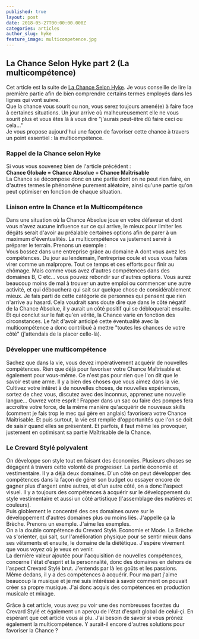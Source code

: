 ```yaml
---
published: true
layout: post
date: 2018-05-27T00:00:00.000Z
categories: articles
author_slug: hyke
feature_image: multicompetence.jpg
---
```

## La Chance Selon Hyke part 2 (La multicompétence)

Cet article est la suite de [La Chance Selon Hyke](http://www.crevardstyle.com/La-Chance-Selon-Hyke). Je vous conseille de lire la première partie afin de bien comprendre certains termes employés dans les lignes qui vont suivre.  
Que la chance vous sourit ou non, vous serez toujours amené(e) à faire face à certaines situations. Un jour arrive où malheureusement elle ne vous sourit plus et vous êtes là à vous dire "j'aurais peut-être dû faire ceci ou cela..."  
Je vous propose aujourd'hui une façon de favoriser cette chance à travers un point essentiel : la multicompétence.

### Rappel de la Chance selon Hyke

Si vous vous souvenez bien de l'article précédent :  
**Chance Globale = Chance Absolue + Chance Maîtrisable**  
La Chance se décompose donc en une partie dont on ne peut rien faire, en d'autres termes le phénomène purement aléatoire, ainsi qu'une partie qu'on peut optimiser en fonction de chaque situation.

### Liaison entre la Chance et la Multicompétence

Dans une situation où la Chance Absolue joue en votre défaveur et dont vous n'avez aucune influence sur ce qui arrive, le mieux pour limiter les dégâts serait d'avoir au préalable certaines options afin de parer à un maximum d'éventualités. La multicompétence va justement servir à préparer le terrain. Prenons un exemple :  
Vous bossez dans une entreprise grâce au domaine A dont vous avez les compétences. Du jour au lendemain, l'entreprise coule et vous vous faites virer comme un malpropre. Tout ce temps et ces efforts pour finir au chômage. Mais comme vous avez d'autres compétences dans des domaines B, C etc... vous pouvez rebondir sur d'autres options. Vous aurez beaucoup moins de mal à trouver un autre emploi ou commencer une autre activité, et qui débouchera qui sait sur quelque chose de considérablement mieux. Je fais parti de cette catégorie de personnes qui pensent que rien n'arrive au hasard. Cela voudrait sans doute dire que dans le côté négatif de la Chance Absolue, il y aurait un côté positif qui se débloquerait ensuite. Et qui conclut sur le fait qu'en vérité, la Chance varie en fonction des circonstances. Le fait d'avoir anticipé cette éventualité avec la multicompétence a donc contribué à mettre "toutes les chances de votre côté" (j'attendais de la placer celle-là).

### Développer une multicompétence

Sachez que dans la vie, vous devez impérativement acquérir de nouvelles compétences. Rien que déjà pour favoriser votre Chance Maîtrisable et également pour vous-même. Ce n'est pas pour rien que l'on dit que le savoir est une arme. Il y a bien des choses que vous aimez dans la vie. Cultivez votre intêret à de nouvelles choses, de nouvelles expériences, sortez de chez vous, discutez avec des inconnus, apprenez une nouvelle langue... Ouvrez votre esprit !
Frapper dans un sac ou faire des pompes fera accroître votre force, de la même manière qu'acquérir de nouveaux skills (comment je fais trop le mec qui gère en anglais) favorisera votre Chance Maîtrisable.
Et puis surtout, la vie est remplie d'opportunités que l'on se doit de saisir quand elles se présentent. Et parfois, il faut même les provoquer, justement en optimisant sa partie Maîtrisable de la Chance.

### Le Crevard Stylé polyvalent

On développe son style tout en faisant des économies. Plusieurs choses se dégagent à travers cette volonté de progresser. La partie économie et vestimentaire. Il y a déjà deux domaines. D'un côté on peut développer des compétences dans la façon de gérer son budget ou essayer encore de gagner plus d'argent entre autres, et d'un autre côté, on a donc l'aspect visuel. Il y a toujours des compétences à acquérir sur le développement du style vestimentaire et aussi un côté artistique (l'assemblage des matières et couleurs).  
Puis globlement le concentré des ces domaines ouvre sur le développement d'autres domaines plus ou moins liés. J'appelle ça la Brèche. Prenons un exemple. J'aime les exemples.  
On a la double compétence du Crevard Stylé. Economie et Mode. La Brèche va s'orienter, qui sait, sur l'amélioration physique pour se sentir mieux dans ses vêtements et ensuite, le domaine de la diététique. J'espère vivement que vous voyez où je veux en venir.  
La dernière valeur ajoutée pour l'acquisition de nouvelles compétences, concerne l'état d'esprit et la personnalité, donc des domaines en dehors de l'aspect Crevard Stylé brut. J'entends par là les goûts et les passions. Même dedans, il y a des compétences à acquérir. Pour ma part j'aime beaucoup la musique et je me suis intéréssé à savoir comment on pouvait créer sa propre musique. J'ai donc acquis des compétences en production musicale et mixage.

Grâce à cet article, vous avez pu voir une des nombreuses facettes du Crevard Stylé et également un aperçu de l'état d'esprit global de celui-çi. En espérant que cet article vous ai plu. J'ai besoin de savoir si vous prônez également la multicompétence. Y aurait-il encore d'autres solutions pour favoriser la Chance ?